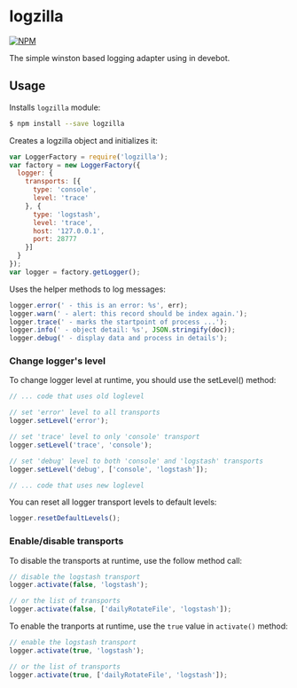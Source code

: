 # logzilla

[![NPM](https://nodei.co/npm/logzilla.png?downloads=true&downloadRank=true&stars=true)](https://nodei.co/npm/logzilla/)

The simple winston based logging adapter using in devebot.

## Usage

Installs `logzilla` module:

``` bash
$ npm install --save logzilla
```

Creates a logzilla object and initializes it:

``` javascript
var LoggerFactory = require('logzilla');
var factory = new LoggerFactory({
  logger: {
    transports: [{
      type: 'console',
      level: 'trace'
    }, {
      type: 'logstash',
      level: 'trace',
      host: '127.0.0.1',
      port: 28777
    }]
  }
});
var logger = factory.getLogger();
```

Uses the helper methods to log messages:

``` javascript
logger.error(' - this is an error: %s', err);
logger.warn(' - alert: this record should be index again.');
logger.trace(' - marks the startpoint of process ...');
logger.info(' - object detail: %s', JSON.stringify(doc));
logger.debug(' - display data and process in details');
```

### Change logger's level

To change logger level at runtime, you should use the setLevel() method:

``` javascript
// ... code that uses old loglevel

// set 'error' level to all transports
logger.setLevel('error');

// set 'trace' level to only 'console' transport
logger.setLevel('trace', 'console'); 

// set 'debug' level to both 'console' and 'logstash' transports
logger.setLevel('debug', ['console', 'logstash']);

// ... code that uses new loglevel
```

You can reset all logger transport levels to default levels:

```javascript
logger.resetDefaultLevels();
```

### Enable/disable transports

To disable the transports at runtime, use the follow method call:

``` javascript
// disable the logstash transport
logger.activate(false, 'logstash');

// or the list of transports
logger.activate(false, ['dailyRotateFile', 'logstash']);
```

To enable the tranports at runtime, use the `true` value in `activate()` method:

``` javascript
// enable the logstash transport
logger.activate(true, 'logstash');

// or the list of transports
logger.activate(true, ['dailyRotateFile', 'logstash']);
```
